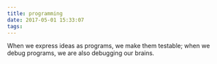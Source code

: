 ```yaml
---
title: programming
date: 2017-05-01 15:33:07
tags:
---
```


When we express ideas as programs, we make them testable; when we debug programs, we are also debugging our brains.


